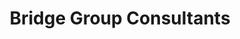 ---
layout: 		portfolio
title:  		"Bridge Group Consultants"
impact: 		""
description: 	""
modified:   	2015-11-21
tags: 			[Consultants]
comments: 		false
categories: 	portfolio
link:			http://bridgegc.com/
image:
  thumb: portfolio/thumbnails/bridge-group.png
  feature: portfolio/punya/feature-img.jpg
  screenshot: portfolio/punya/img-1.png
---